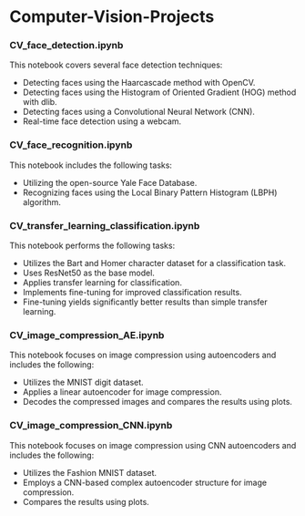 # Computer-Vision-Projects

### CV_face_detection.ipynb
This notebook covers several face detection techniques:
- Detecting faces using the Haarcascade method with OpenCV.
- Detecting faces using the Histogram of Oriented Gradient (HOG) method with dlib.
- Detecting faces using a Convolutional Neural Network (CNN).
- Real-time face detection using a webcam.

### CV_face_recognition.ipynb
This notebook includes the following tasks:
- Utilizing the open-source Yale Face Database.
- Recognizing faces using the Local Binary Pattern Histogram (LBPH) algorithm.

### CV_transfer_learning_classification.ipynb
This notebook performs the following tasks:
- Utilizes the Bart and Homer character dataset for a classification task.
- Uses ResNet50 as the base model.
- Applies transfer learning for classification.
- Implements fine-tuning for improved classification results.
- Fine-tuning yields significantly better results than simple transfer learning.

### CV_image_compression_AE.ipynb
This notebook focuses on image compression using autoencoders and includes the following:
- Utilizes the MNIST digit dataset.
- Applies a linear autoencoder for image compression.
- Decodes the compressed images and compares the results using plots.
 
### CV_image_compression_CNN.ipynb
This notebook focuses on image compression using CNN autoencoders and includes the following:
- Utilizes the Fashion MNIST dataset.
- Employs a CNN-based complex autoencoder structure for image compression.
- Compares the results using plots.

